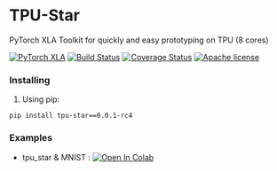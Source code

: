 # TPU-Star 
PyTorch XLA Toolkit for quickly and easy prototyping on TPU (8 cores)

[![PyTorch XLA](https://img.shields.io/badge/TPU-PyTorch/XLA-darkgreen.svg)](https://github.com/pytorch/xla)
[![Build Status](https://api.travis-ci.com/shonenkov/TPU-Star.svg)](https://travis-ci.com/shonenkov/TPU-Star)
[![Coverage Status](https://codecov.io/gh/shonenkov/TPU-Star/branch/master/graphs/badge.svg)](https://codecov.io/gh/shonenkov/TPU-Star)
[![Apache license](https://img.shields.io/badge/License-Apache-blue.svg)](https://www.apache.org/licenses/LICENSE-2.0)


### Installing
1. Using pip: 
```
pip install tpu-star==0.0.1-rc4
```

### Examples

- tpu_star & MNIST : [![Open In Colab](https://colab.research.google.com/assets/colab-badge.svg)](https://colab.research.google.com/drive/1pb465geYicaeCS15nkd4zUOkpo1YPMkx?usp=sharing)
